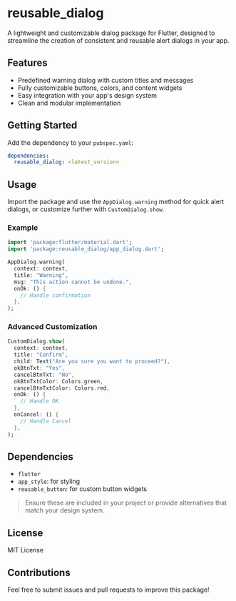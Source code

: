# reusable_dialog

A lightweight and customizable dialog package for Flutter, designed to streamline the creation of consistent and reusable alert dialogs in your app.

## Features
- Predefined warning dialog with custom titles and messages
- Fully customizable buttons, colors, and content widgets
- Easy integration with your app's design system
- Clean and modular implementation

## Getting Started
Add the dependency to your `pubspec.yaml`:

```yaml
dependencies:
  reusable_dialog: <latest_version>
```

## Usage
Import the package and use the `AppDialog.warning` method for quick alert dialogs, or customize further with `CustomDialog.show`.

### Example
```dart
import 'package:flutter/material.dart';
import 'package:reusable_dialog/app_dialog.dart';

AppDialog.warning(
  context: context,
  title: "Warning",
  msg: "This action cannot be undone.",
  onOk: () {
    // Handle confirmation
  },
);
```

### Advanced Customization
```dart
CustomDialog.show(
  context: context,
  title: "Confirm",
  child: Text("Are you sure you want to proceed?"),
  okBtnTxt: "Yes",
  cancelBtnTxt: "No",
  okBtnTxtColor: Colors.green,
  cancelBtnTxtColor: Colors.red,
  onOk: () {
    // Handle OK
  },
  onCancel: () {
    // Handle Cancel
  },
);
```

## Dependencies
- `flutter`
- `app_style`: for styling
- `reusable_button`: for custom button widgets

> Ensure these are included in your project or provide alternatives that match your design system.

## License
MIT License

## Contributions
Feel free to submit issues and pull requests to improve this package!

